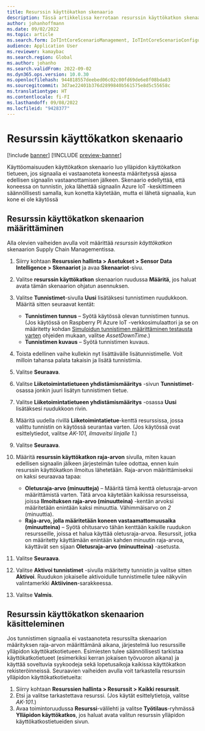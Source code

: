 ```yaml
---
title: Resurssin käyttökatkon skenaario
description: Tässä artikkelissa kerrotaan resurssin käyttökatkon skenaario, jonka avulla voit käyttää tunnistimen tietoja resurssien käytettävyyden seuraamista varten.
author: johanhoffmann
ms.date: 09/02/2022
ms.topic: article
ms.search.form: IoTIntCoreScenarioManagement, IoTIntCoreScenarioConfigurationWizardV2, EntAssetObjectProductionStop
audience: Application User
ms.reviewer: kamaybac
ms.search.region: Global
ms.author: johanho
ms.search.validFrom: 2022-09-02
ms.dyn365.ops.version: 10.0.30
ms.openlocfilehash: 944818557deebed06c02c00fd69de6e8f08bda83
ms.sourcegitcommit: 3d7ae22401b376d2899840b561575e8d5c55658c
ms.translationtype: HT
ms.contentlocale: fi-FI
ms.lasthandoff: 09/08/2022
ms.locfileid: "9428377"
---
```

# <a name="the-asset-downtime-scenario"></a>Resurssin käyttökatkon skenaario

[!include [banner](../includes/banner.md)]
[!INCLUDE [preview-banner](../includes/preview-banner.md)]

Käyttöomaisuuden käyttökatkon skenaario luo ylläpidon käyttökatkon tietueen, jos signaalia ei vastaanoteta koneesta määritetyssä ajassa edellisen signaalin vastaanottamisen jälkeen. Skenaario edellyttää, että koneessa on tunnistin, joka lähettää signaalin Azure IoT -keskittimeen säännöllisesti samalla, kun konetta käytetään, mutta ei lähetä signaalia, kun kone ei ole käytössä

## <a name="set-up-the-asset-downtime-scenario"></a>Resurssin käyttökatkon skenaarion määrittäminen

Alla olevien vaiheiden avulla voit määrittää *resurssin käyttökatkon* skenaarion Supply Chain Managementissa.

1. Siirry kohtaan **Resurssien hallinta \> Asetukset \> Sensor Data Intelligence \> Skenaariot** ja avaa **Skenaariot**-sivu.
2. Valitse **resurssin käyttökatkon** skenaarion ruudussa **Määritä**, jos haluat avata tämän skenaarion ohjatun asennuksen.
3. Valitse **Tunnistimet**-sivulla **Uusi** lisätäksesi tunnistimen ruudukkoon. Määritä sitten seuraavat kentät:

    - **Tunnistimen tunnus** – Syötä käytössä olevan tunnistimen tunnus. (Jos käytössä on Raspberry PI Azure IoT -verkkosimulaattori ja se on määritetty kohdan [Simuloidun tunnistimen määrittäminen testausta varten](sdi-set-up-simulated-sensor.md) ohjeiden mukaan, valitse *AssetDownTime*.)
    - **Tunnistimen kuvaus** – Syötä tunnistimen kuvaus.

4. Toista edellinen vaihe kullekin nyt lisättävälle lisätunnistimelle. Voit milloin tahansa palata takaisin ja lisätä tunnistimia.
5. Valitse **Seuraava**.
6. Valitse **Liiketoimintatietueen yhdistämismääritys** -sivun **Tunnistimet**-osassa jonkin juuri lisätyn tunnistimen tietue.
7. Valitse **Liiketoimintatietueen yhdistämismääritys** -osassa **Uusi** lisätäksesi ruudukkoon rivin.
8. Määritä uudella rivillä **Liiketoimintatietue**-kenttä resurssissa, jossa valittu tunnistin on käytössä seurantaa varten. (Jos käytössä ovat esittelytiedot, valitse *AK-101, ilmaveitsi linjalle 1*.)
9. Valitse **Seuraava**.
10. Määritä **resurssin käyttökatkon raja-arvon** sivulla, miten kauan edellisen signaalin jälkeen järjestelmän tulee odottaa, ennen kuin resurssin käyttökatkon ilmoitus lähetetään. Raja-arvon määrittämiseksi on kaksi seuraavaa tapaa:

    - **Oletusraja-arvo (minuutteja)** – Määritä tämä kenttä oletusraja-arvon määrittämistä varten. Tätä arvoa käytetään kaikissa resursseissa, joissa **Ilmoituksen raja-arvo (minuutteina)** -kentän arvoksi määritetään enintään kaksi minuuttia. Vähimmäisarvo on *2* (minuuttia).
    - **Raja-arvo, jolla määritetään koneen vastaamattomuusaika (minuutteina)** – Syötä ohitusarvo tähän kenttään kaikille ruudukon resursseille, joissa et halua käyttää oletusraja-arvoa. Resurssit, jotka on määritetty käyttämään enintään kahden minuutin raja-arvoa, käyttävät sen sijaan **Oletusraja-arvo (minuutteina)** -asetusta.
11. Valitse **Seuraava**.
12. Valitse **Aktivoi tunnistimet** -sivulla määritetty tunnistin ja valitse sitten **Aktivoi**. Ruudukon jokaiselle aktivoidulle tunnistimelle tulee näkyviin valintamerkki **Aktiivinen**-sarakkeessa.
13. Valitse **Valmis**.

## <a name="work-with-the-asset-downtime-scenario"></a>Resurssin käyttökatkon skenaarion käsitteleminen

Jos tunnistimen signaalia ei vastaanoteta resurssilta skenaarion määrityksen raja-arvon määrittämänä aikana, järjestelmä luo resurssille ylläpidon käyttökatkotietueen. Esimiesten tulee säännöllisesti tarkistaa käyttökatkotietueet (esimerkiksi kerran jokaisen työvuoron aikana) ja käyttää soveltuvia syykoodeja sekä lopetusaikoja kaikissa käyttökatkon rekisteröinneissä. Seuraavien vaiheiden avulla voit tarkastella resurssin ylläpidon käyttökatkotietueita:

1. Siirry kohtaan **Resurssien hallinta > Resurssit > Kaikki resurssit**.
2. Etsi ja valitse tarkastettava resurssi. (Jos käytät esittelytietoja, valitse *AK-101*.)
3. Avaa toimintoruudussa **Resurssi**-välilehti ja valitse **Työtilaus**-ryhmässä **Ylläpidon käyttökatkos**, jos haluat avata valitun resurssin ylläpidon käyttökatkostietueiden sivun.
